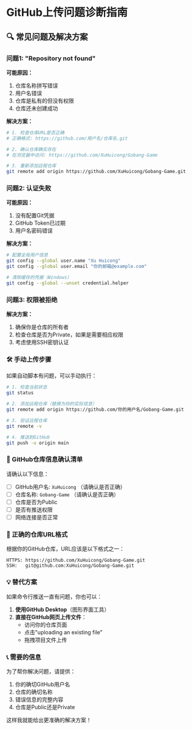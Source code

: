 # GitHub上传问题诊断指南

## 🔍 常见问题及解决方案

### 问题1: "Repository not found"

**可能原因：**
1. 仓库名称拼写错误
2. 用户名错误
3. 仓库是私有的但没有权限
4. 仓库还未创建成功

**解决方案：**
```bash
# 1. 检查仓库URL是否正确
# 正确格式: https://github.com/用户名/仓库名.git

# 2. 确认仓库确实存在
# 在浏览器中访问: https://github.com/XuHuicong/Gobang-Game

# 3. 重新添加远程仓库
git remote add origin https://github.com/XuHuicong/Gobang-Game.git
```

### 问题2: 认证失败

**可能原因：**
1. 没有配置Git凭据
2. GitHub Token已过期
3. 用户名密码错误

**解决方案：**
```bash
# 配置全局用户信息
git config --global user.name "Xu Huicong"
git config --global user.email "你的邮箱@example.com"

# 清除缓存的凭据（Windows）
git config --global --unset credential.helper
```

### 问题3: 权限被拒绝

**解决方案：**
1. 确保你是仓库的所有者
2. 检查仓库是否为Private，如果是需要相应权限
3. 考虑使用SSH密钥认证

### 🛠️ 手动上传步骤

如果自动脚本有问题，可以手动执行：

```bash
# 1. 检查当前状态
git status

# 2. 添加远程仓库（替换为你的实际信息）
git remote add origin https://github.com/你的用户名/Gobang-Game.git

# 3. 验证远程仓库
git remote -v

# 4. 推送到GitHub
git push -u origin main
```

### 📝 GitHub仓库信息确认清单

请确认以下信息：

- [ ] GitHub用户名: `XuHuicong` （请确认是否正确）
- [ ] 仓库名称: `Gobang-Game` （请确认是否正确）
- [ ] 仓库是否为Public
- [ ] 是否有推送权限
- [ ] 网络连接是否正常

### 🔗 正确的仓库URL格式

根据你的GitHub仓库，URL应该是以下格式之一：

```
HTTPS: https://github.com/XuHuicong/Gobang-Game.git
SSH:   git@github.com:XuHuicong/Gobang-Game.git
```

### 💡 替代方案

如果命令行推送一直有问题，你也可以：

1. **使用GitHub Desktop**（图形界面工具）
2. **直接在GitHub网页上传文件**：
   - 访问你的仓库页面
   - 点击"uploading an existing file"
   - 拖拽项目文件上传

### 📞 需要的信息

为了帮你解决问题，请提供：

1. 你的确切GitHub用户名
2. 仓库的确切名称
3. 错误信息的完整内容
4. 仓库是Public还是Private

这样我就能给出更准确的解决方案！